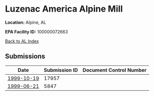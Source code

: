 # Luzenac America Alpine Mill

**Location:** Alpine, AL

**EPA Facility ID:** 100000072663

[Back to AL Index](../../index.md)

## Submissions

| Date | Submission ID | Document Control Number |
|------|--------------|-------------------------|
| [1999-10-19](submissions/17957.md) | 17957 |  |
| [1999-06-21](submissions/5847.md) | 5847 |  |
